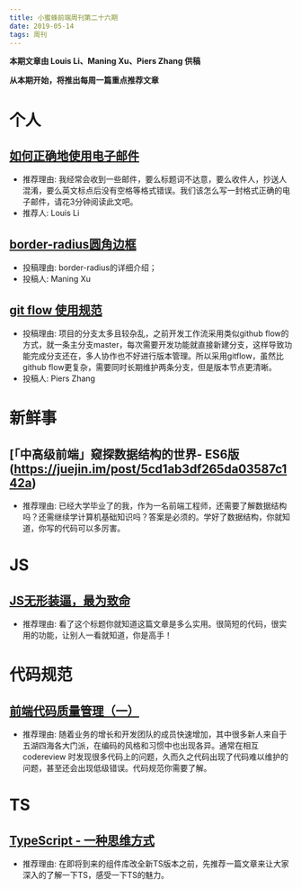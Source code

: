 ```yaml
---
title: 小蜜蜂前端周刊第二十六期
date: 2019-05-14
tags: 周刊
---
```


**本期文章由 Louis Li、Maning Xu、Piers Zhang 供稿**

**从本期开始，将推出每周一篇重点推荐文章**

# 个人

## [如何正确地使用电子邮件](https://lichangwei.github.io/2019/04/28/how-to-write-a-good-email/)

+ 推荐理由: 我经常会收到一些邮件，要么标题词不达意，要么收件人，抄送人混淆，要么英文标点后没有空格等格式错误。我们该怎么写一封格式正确的电子邮件，请花3分钟阅读此文吧。
+ 推荐人: Louis Li

## [border-radius圆角边框](https://www.jianshu.com/p/45de13332931)

+ 投稿理由: border-radius的详细介绍；
+ 投稿人: Maning Xu

## [git flow 使用规范](https://www.jianshu.com/p/b77bf4bef619)

+ 投稿理由: 项目的分支太多且较杂乱，之前开发工作流采用类似github flow的方式，就一条主分支master，每次需要开发功能就直接新建分支，这样导致功能完成分支还在，多人协作也不好进行版本管理。所以采用gitflow，虽然比github flow更复杂，需要同时长期维护两条分支，但是版本节点更清晰。
+ 投稿人: Piers Zhang

# 新鲜事

## [「中高级前端」窥探数据结构的世界- ES6版(https://juejin.im/post/5cd1ab3df265da03587c142a)

+ 推荐理由: 已经大学毕业了的我，作为一名前端工程师，还需要了解数据结构吗？还需继续学计算机基础知识吗？答案是必须的。学好了数据结构，你就知道，你写的代码可以多厉害。

# JS

## [JS无形装逼，最为致命](https://juejin.im/post/5cc55eb5e51d456e577f93f0)

+ 推荐理由: 看了这个标题你就知道这篇文章是多么实用。很简短的代码，很实用的功能，让别人一看就知道，你是高手！

# 代码规范

## [前端代码质量管理（一）](https://juejin.im/post/5cb5c3445188256c83279255)

+ 推荐理由:  随着业务的增长和开发团队的成员快速增加，其中很多新人来自于五湖四海各大门派，在编码的风格和习惯中也出现各异。通常在相互 codereview 时发现很多代码上的问题，久而久之代码出现了代码难以维护的问题，甚至还会出现低级错误。代码规范你需要了解。

# TS

## [TypeScript - 一种思维方式](https://mp.weixin.qq.com/s/152MaL-mnOvprzFWiLBohg)

+ 推荐理由: 在即将到来的组件库改全新TS版本之前，先推荐一篇文章来让大家深入的了解一下TS，感受一下TS的魅力。